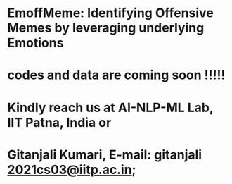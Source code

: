 # EmoffMeme: Identifying Offensive Memes by leveraging underlying Emotions 
# codes and data are coming soon !!!!!
# Kindly reach us at AI-NLP-ML Lab, IIT Patna, India  or 
# Gitanjali Kumari, E-mail: gitanjali 2021cs03@iitp.ac.in;
